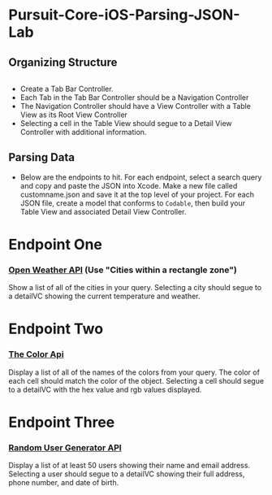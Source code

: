# Pursuit-Core-iOS-Parsing-JSON-Lab

## Organizing Structure
```
```

- Create a Tab Bar Controller.  
- Each Tab in the Tab Bar Controller should be a Navigation Controller
- The Navigation Controller should have a View Controller with a Table View as its Root View Controller
- Selecting a cell in the Table View should segue to a Detail View Controller with additional information.

## Parsing Data

- Below are the endpoints to hit.  For each endpoint, select a search query and copy and paste the JSON into Xcode.  Make a new file called customname.json and save it at the top level of your project.  For each JSON file, create a model that conforms to `Codable`, then build your Table View and associated Detail View Controller.

# Endpoint One

### [Open Weather API](https://openweathermap.org/current) (Use "Cities within a rectangle zone")

Show a list of all of the cities in your query.  Selecting a city should segue to a detailVC showing the current temperature and weather.


# Endpoint Two

### [The Color Api](http://www.thecolorapi.com/docs#schemes-generate-scheme-get)

Display a list of all of the names of the colors from your query.  The color of each cell should match the color of the object.  Selecting a cell should segue to a detailVC with the hex value and rgb values displayed.

# Endpoint Three

### [Random User Generator API](https://randomuser.me/documentation)

Display a list of at least 50 users showing their name and email address.  Selecting a user should segue to a detailVC showing their full address, phone number, and date of birth.
